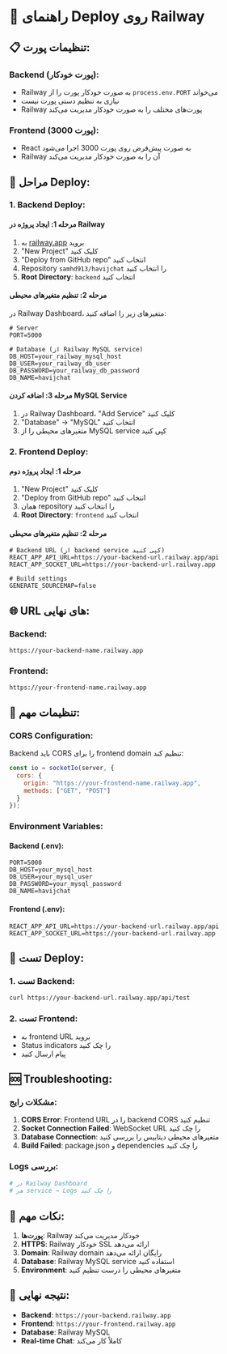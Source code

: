 # 🚀 راهنمای Deploy روی Railway

## 📋 تنظیمات پورت:

### **Backend (پورت خودکار):**
- Railway به صورت خودکار پورت را از `process.env.PORT` می‌خواند
- نیازی به تنظیم دستی پورت نیست
- Railway پورت‌های مختلف را به صورت خودکار مدیریت می‌کند

### **Frontend (پورت 3000):**
- React به صورت پیش‌فرض روی پورت 3000 اجرا می‌شود
- Railway آن را به صورت خودکار مدیریت می‌کند

## 🔧 مراحل Deploy:

### **1. Backend Deploy:**

#### **مرحله 1: ایجاد پروژه در Railway**
1. به [railway.app](https://railway.app) بروید
2. "New Project" کلیک کنید
3. "Deploy from GitHub repo" انتخاب کنید
4. Repository `samhd913/havijchat` را انتخاب کنید
5. **Root Directory**: `backend` انتخاب کنید

#### **مرحله 2: تنظیم متغیرهای محیطی**
در Railway Dashboard، متغیرهای زیر را اضافه کنید:

```env
# Server
PORT=5000

# Database (از Railway MySQL service)
DB_HOST=your_railway_mysql_host
DB_USER=your_railway_db_user
DB_PASSWORD=your_railway_db_password
DB_NAME=havijchat
```

#### **مرحله 3: اضافه کردن MySQL Service**
1. در Railway Dashboard، "Add Service" کلیک کنید
2. "Database" → "MySQL" انتخاب کنید
3. متغیرهای محیطی را از MySQL service کپی کنید

### **2. Frontend Deploy:**

#### **مرحله 1: ایجاد پروژه دوم**
1. "New Project" کلیک کنید
2. "Deploy from GitHub repo" انتخاب کنید
3. همان repository را انتخاب کنید
4. **Root Directory**: `frontend` انتخاب کنید

#### **مرحله 2: تنظیم متغیرهای محیطی**
```env
# Backend URL (از backend service کپی کنید)
REACT_APP_API_URL=https://your-backend-url.railway.app/api
REACT_APP_SOCKET_URL=https://your-backend-url.railway.app

# Build settings
GENERATE_SOURCEMAP=false
```

## 🌐 URL های نهایی:

### **Backend:**
```
https://your-backend-name.railway.app
```

### **Frontend:**
```
https://your-frontend-name.railway.app
```

## 🔧 تنظیمات مهم:

### **CORS Configuration:**
Backend باید CORS را برای frontend domain تنظیم کند:

```javascript
const io = socketIo(server, {
  cors: {
    origin: "https://your-frontend-name.railway.app",
    methods: ["GET", "POST"]
  }
});
```

### **Environment Variables:**

#### **Backend (.env):**
```env
PORT=5000
DB_HOST=your_mysql_host
DB_USER=your_mysql_user
DB_PASSWORD=your_mysql_password
DB_NAME=havijchat
```

#### **Frontend (.env):**
```env
REACT_APP_API_URL=https://your-backend-url.railway.app/api
REACT_APP_SOCKET_URL=https://your-backend-url.railway.app
```

## 🧪 تست Deploy:

### **1. تست Backend:**
```bash
curl https://your-backend-url.railway.app/api/test
```

### **2. تست Frontend:**
- به frontend URL بروید
- Status indicators را چک کنید
- پیام ارسال کنید

## 🆘 Troubleshooting:

### **مشکلات رایج:**

1. **CORS Error**: Frontend URL را در backend CORS تنظیم کنید
2. **Socket Connection Failed**: WebSocket URL را چک کنید
3. **Database Connection**: متغیرهای محیطی دیتابیس را بررسی کنید
4. **Build Failed**: package.json و dependencies را چک کنید

### **Logs بررسی:**
```bash
# در Railway Dashboard
# هر service → Logs را چک کنید
```

## 📝 نکات مهم:

1. **پورت‌ها**: Railway خودکار مدیریت می‌کند
2. **HTTPS**: Railway خودکار SSL ارائه می‌دهد
3. **Domain**: Railway domain رایگان ارائه می‌دهد
4. **Database**: Railway MySQL service استفاده کنید
5. **Environment**: متغیرهای محیطی را درست تنظیم کنید

## 🎯 نتیجه نهایی:

- **Backend**: `https://your-backend.railway.app`
- **Frontend**: `https://your-frontend.railway.app`
- **Database**: Railway MySQL
- **Real-time Chat**: کاملاً کار می‌کند
